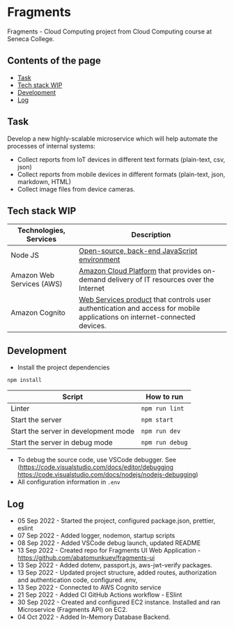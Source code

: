 # Fragments

Fragments - Cloud Computing project from Cloud Computing course at Seneca College.

## Contents of the page

- [Task](https://github.com/abatomunkuev/fragments#task)
- [Tech stack WIP](https://github.com/abatomunkuev/fragments#tech-stack-wip)
- [Development](https://github.com/abatomunkuev/fragments#development)
- [Log](https://github.com/abatomunkuev/fragments#log)

## Task

Develop a new highly-scalable microservice which will help automate the processes of internal systems:

- Collect reports from IoT devices in different text formats (plain-text, csv, json)
- Collect reports from mobile devices in different formats (plain-text, json, markdown, HTML)
- Collect image files from device cameras.

## Tech stack WIP

| Technologies, Services    | Description                                                                                                                                                  |
| ------------------------- | ------------------------------------------------------------------------------------------------------------------------------------------------------------ |
| Node JS                   | [Open-source, back-end JavaScript environment](https://nodejs.org/en/about/)                                                                                 |
| Amazon Web Services (AWS) | [Amazon Cloud Platform](https://aws.amazon.com) that provides on-demand delivery of IT resources over the Internet                                           |
| Amazon Cognito            | [ Web Services product](https://aws.amazon.com/cognito/) that controls user authentication and access for mobile applications on internet-connected devices. |

## Development

- Install the project dependencies

```
npm install
```

| Script                               | How to run      |
| ------------------------------------ | --------------- |
| Linter                               | `npm run lint`  |
| Start the server                     | `npm start`     |
| Start the server in development mode | `npm run dev`   |
| Start the server in debug mode       | `npm run debug` |

- To debug the source code, use VSCode debugger. See (https://code.visualstudio.com/docs/editor/debugging https://code.visualstudio.com/docs/nodejs/nodejs-debugging)
- All configuration information in `.env`

## Log

- 05 Sep 2022 - Started the project, configured package.json, prettier, eslint
- 07 Sep 2022 - Added logger, nodemon, startup scripts
- 08 Sep 2022 - Added VSCode debug launch, updated README
- 13 Sep 2022 - Created repo for Fragments UI Web Application - https://github.com/abatomunkuev/fragments-ui
- 13 Sep 2022 - Added dotenv, passport.js, aws-jwt-verify packages.
- 13 Sep 2022 - Updated project structure, added routes, authorization and authentication code, configured .env,
- 13 Sep 2022 - Connected to AWS Cognito service
- 21 Sep 2022 - Added CI GitHub Actions workflow - ESlint
- 30 Sep 2022 - Created and configured EC2 instance. Installed and ran Microservice (Fragments API) on EC2.
- 04 Oct 2022 - Added In-Memory Database Backend.
